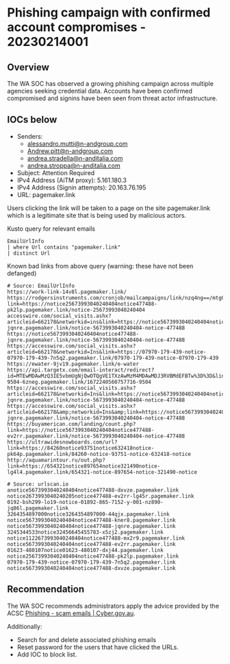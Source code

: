 # Phishing campaign with confirmed account compromises - 20230214001

## Overview
The WA SOC has observed a growing phishing campaign across multiple agencies seeking credential data. Accounts have been confirmed compromised and signins have been seen from threat actor infrastructure.

## IOCs below

- Senders:
    - alessandro.mutti@n-andgroup.com
    - Andrew.pitt@n-andgroup.com
    - andrea.stradella@n-anditalia.com
    - andrea.stroppa@n-anditalia.com
- Subject: Attention Required
- IPv4 Address (AiTM proxy): 5.161.180.3
- IPv4 Address (Signin attempts): 20.163.76.195
- URL: pagemaker.link

Users clicking the link will be taken to a page on the site pagemaker.link which is a legitimate site that is being used by malicious actors.

Kusto query for relevant emails
```kusto
EmailUrlInfo
| where Url contains "pagemaker.link"
| distinct Url
```

Known bad links from above query (warning: these have not been defanged)
```
# Source: EmailUrlInfo
https://work-link-14v8l.pagemaker.link/
https://rodgersinstruments.com/cronjob/mailcampaigns/link/nzq4ng==/mtg0/?link=https://notice25673993040240404notice477488-pk2lp.pagemaker.link/notice-25673993040240404
accesswire.com/social_visits.ashx?articleid=662178&networkid=ins&link=https://notice5673993040240404notice477488-jqnre.pagemaker.link/notice-5673993040240404-notice-477488
https://notice5673993040240404notice477488-jqnre.pagemaker.link/notice-5673993040240404-notice-477488
https://accesswire.com/social_visits.ashx?articleid=662178&networkid=Ins&link=https://07970-179-439-notice-07970-179-439-7n5q2.pagemaker.link/07970-179-439-notice-07970-179-439
https://ewater-9jv19.pagemaker.link/e-water
https://api.targetx.com/email-interact/redirect?id=MTEwMDAwMzQ3IE5vbmUgNjQwOTQgVE1TXzAwMzM4MDAwMDJ3RVBMdEFBTw%3D%3D&link=https://1672240560757716-9504-6zneg.pagemaker.link/1672240560757716-9504
https://accesswire.com/social_visits.ashx?articleid=662178&networkid=Ins&link=https://notice5673993040240404notice477488-jqnre.pagemaker.link/notice-5673993040240404-notice-477488
https://accesswire.com/social_visits.ashx?articleid=662178&amp;networkid=Ins&amp;link=https://notice5673993040240404notice477488-jqnre.pagemaker.link/notice-5673993040240404-notice-477488
https://buyamerican.com/landing/count.php?link=https://notice5673993040240404notice477488-ev2rr.pagemaker.link/notice-5673993040240404-notice-477488
https://ultrawidesnowboards.com/url?link=https://84260notice93751notice632418notice-pk64p.pagemaker.link/84260-notice-93751-notice-632418-notice
http://aquamarintour.ru/out.php?link=https://654321notice897654notice321490notice-lg4l4.pagemaker.link/654321-notice-897654-notice-321490-notice

# Source: urlscan.io
anotice5673993040240404notice477488-dxvze.pagemaker.link
notice2673993040240205notice477488-ev2rr-lg45r.pagemaker.link
0192-bsh299-lo19-notice-01892-865-7152-y-001-nz890-jq86l.pagemaker.link
3264354897000notice3264354897000-44qjx.pagemaker.link
notice5673993040240404notice477488-kner8.pagemaker.link
notice5673993040240404notice477488-jqnre.pagemaker.link
3245344533notice32456645455783-x5zj2.pagemaker.link
notice1122673993040240404notice477488-mx2r9.pagemaker.link
notice5673993040240404notice477488-ev2rr.pagemaker.link
01623-480107notice01623-480107-dxj44.pagemaker.link
notice25673993040240404notice477488-pk2lp.pagemaker.link
07970-179-439-notice-07970-179-439-7n5q2.pagemaker.link
notice5673993040240404notice477488-dxvze.pagemaker.link
```

## Recommendation
The WA SOC recommends administrators apply the advice provided by the ACSC [Phishing - scam emails | Cyber.gov.au](https://www.cyber.gov.au/acsc/view-all-content/threats/phishing).

Additionally:
- Search for and delete associated phishing emails
- Reset password for the users that have clicked the URLs.
- Add IOC to block list.
